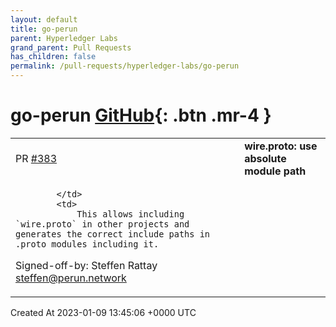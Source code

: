 ```yaml
---
layout: default
title: go-perun
parent: Hyperledger Labs
grand_parent: Pull Requests
has_children: false
permalink: /pull-requests/hyperledger-labs/go-perun
---
```


# go-perun <span class="fs-3 right-align">[GitHub](https://github.com/hyperledger-labs/go-perun){: .btn .mr-4 }</span>


<div>
    <table>
        <tr>
            <td>
                PR <a href="https://github.com/hyperledger-labs/go-perun/pull/383" class=".btn">#383</a>
            </td>
            <td>
                <b>
                    wire.proto: use absolute module path
                </b>
            </td>
        </tr>
        <tr>
            <td>
                
            </td>
            <td>
                This allows including `wire.proto` in other projects and generates the correct include paths in .proto modules including it.

Signed-off-by: Steffen Rattay <steffen@perun.network>
            </td>
        </tr>
    </table>
    <div class="right-align">
        Created At 2023-01-09 13:45:06 +0000 UTC
    </div>
</div>

